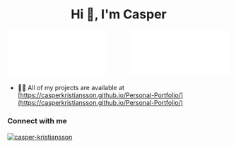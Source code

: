 <h1 align="center">Hi 👋, I'm Casper</h1>

<img align="right" src="https://github.com/CasperKristiansson/CasperKristiansson/blob/main/metrics.plugin.isocalendar.svg" width="45%">
<img algin="left" src="https://github.com/CasperKristiansson/CasperKristiansson/blob/main/metrics.classic.svg" width="45%">


- 👨‍💻 All of my projects are available at [https://casperkristiansson.github.io/Personal-Portfolio/](https://casperkristiansson.github.io/Personal-Portfolio/)

<h3 align="left">Connect with me</h3>
<p align="left">
<a href="https://linkedin.com/in/casper-kristiansson" target="blank"><img align="center" src="https://img.shields.io/badge/LinkedIn-0077B5?style=for-the-badge&logo=linkedin&logoColor=white" width="150" alt="casper-kristiansson"/></a>
</p>

<br>

<!--https://github.com/alexandresanlim/Badges4-README.md-Profile-->
